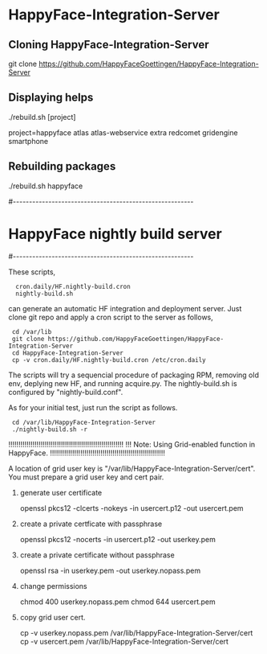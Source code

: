# HappyFace-Integration-Server

## Cloning HappyFace-Integration-Server
 git clone https://github.com/HappyFaceGoettingen/HappyFace-Integration-Server

## Displaying helps

./rebuild.sh [project]

   project=happyface atlas atlas-webservice extra redcomet gridengine smartphone
 
## Rebuilding packages
./rebuild.sh happyface





#--------------------------------------------------------
# HappyFace nightly build server
#--------------------------------------------------------

These scripts, 

      cron.daily/HF.nightly-build.cron
      nightly-build.sh


can generate an automatic HF integration and deployment server. 
Just clone git repo and apply a cron script to the server as follows,

     cd /var/lib
     git clone https://github.com/HappyFaceGoettingen/HappyFace-Integration-Server
     cd HappyFace-Integration-Server
     cp -v cron.daily/HF.nightly-build.cron /etc/cron.daily


The scripts will try a sequencial procedure of packaging RPM, 
removing old env, deplying new HF, and running acquire.py.
The nightly-build.sh is configured by "nightly-build.conf".

As for your initial test, just run the script as follows.

     cd /var/lib/HappyFace-Integration-Server
     ./nightly-build.sh -r




!!!!!!!!!!!!!!!!!!!!!!!!!!!!!!!!!!!!!!!!!!!!!!!!!!!!!!!!!
!!! Note: Using Grid-enabled function in HappyFace.
!!!!!!!!!!!!!!!!!!!!!!!!!!!!!!!!!!!!!!!!!!!!!!!!!!!!!!!!!

A location of grid user key is "/var/lib/HappyFace-Integration-Server/cert". You must prepare a grid user key and cert pair.

  1. generate user certificate

     openssl pkcs12 -clcerts -nokeys -in usercert.p12 -out usercert.pem

  2. create a private certficate with passphrase

     openssl pkcs12 -nocerts -in usercert.p12 -out userkey.pem

  3. create a private certificate without passphrase

     openssl rsa -in userkey.pem -out userkey.nopass.pem

  4. change permissions

     chmod 400 userkey.nopass.pem
     chmod 644 usercert.pem

  5. copy grid user cert.

     cp -v userkey.nopass.pem /var/lib/HappyFace-Integration-Server/cert
     cp -v usercert.pem /var/lib/HappyFace-Integration-Server/cert

